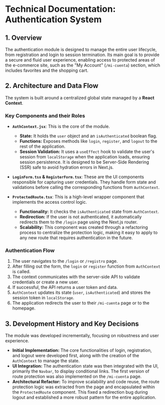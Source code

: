 # Technical Documentation: Authentication System

## 1. Overview

The authentication module is designed to manage the entire user lifecycle, from registration and login to session termination. Its main goal is to provide a secure and fluid user experience, enabling access to protected areas of the e-commerce site, such as the "My Account" (`/mi-cuenta`) section, which includes favorites and the shopping cart.

## 2. Architecture and Data Flow

The system is built around a centralized global state managed by a **React Context**.

### Key Components and their Roles

- **`AuthContext.jsx`**: This is the core of the module.
  - **State:** It holds the `user` object and an `isAuthenticated` boolean flag.
  - **Functions:** Exposes methods like `login`, `register`, and `logout` to the rest of the application.
  - **Session Validation:** It uses a `useEffect` hook to validate the user's session from `localStorage` when the application loads, ensuring session persistence. It is designed to be Server-Side Rendering (SSR) safe to avoid hydration errors in Next.js.

- **`LoginForm.tsx` & `RegisterForm.tsx`**: These are the UI components responsible for capturing user credentials. They handle form state and validations before calling the corresponding functions from `AuthContext`.

- **`ProtectedRoute.tsx`**: This is a high-level wrapper component that implements the access control logic.
  - **Functionality:** It checks the `isAuthenticated` state from `AuthContext`.
  - **Redirection:** If the user is not authenticated, it automatically redirects them to the `/login` page using the Next.js router.
  - **Scalability:** This component was created through a refactoring process to centralize the protection logic, making it easy to apply to any new route that requires authentication in the future.

### Authentication Flow

1.  The user navigates to the `/login` or `/registro` page.
2.  After filling out the form, the `login` or `register` function from `AuthContext` is called.
3.  The context communicates with the server-side API to validate credentials or create a new user.
4.  If successful, the API returns a user token and data.
5.  `AuthContext` updates its state (`user`, `isAuthenticated`) and stores the session token in `localStorage`.
6.  The application redirects the user to their `/mi-cuenta` page or to the homepage.

## 3. Development History and Key Decisions

The module was developed incrementally, focusing on robustness and user experience.

- **Initial Implementation:** The core functionalities of login, registration, and logout were developed first, along with the creation of the `AuthContext` to manage the state.
- **UI Integration:** The authentication state was then integrated with the UI, primarily the `Navbar`, to display conditional links. The first version of route protection was also implemented on the `/mi-cuenta` page.
- **Architectural Refactor:** To improve scalability and code reuse, the route protection logic was extracted from the page and encapsulated within the `ProtectedRoute` component. This fixed a redirection bug during logout and established a more robust pattern for the entire application.
